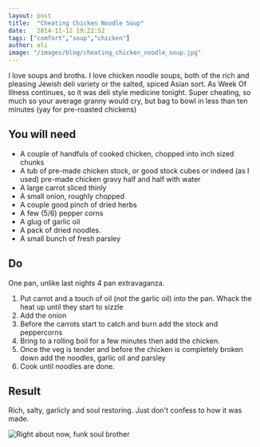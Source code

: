 ```yaml
---
layout: post
title:  "Cheating Chicken Noodle Soup"
date:   2014-11-12 19:22:52
tags: ["comfort","soup","chicken"]
author: oli
image: "/images/blog/cheating_chicken_noodle_soup.jpg"
---
```


I love soups and broths.  I love chicken noodle soups, both of the rich and pleasing Jewish deli variety or the salted, spiced Asian sort.  As Week Of Illness continues, so it was deli style medicine tonight.  Super cheating, so much so your average granny would cry, but bag to bowl in less than ten minutes (yay for pre-roasted chickens)

## You will need

* A couple of handfuls of cooked chicken, chopped into inch sized chunks
* A tub of pre-made chicken stock, or good stock cubes or indeed (as I used) pre-made chicken gravy half and half with water
* A large carrot sliced thinly
* A small onion, roughly chopped
* A couple good pinch of dried herbs
* A few (5/6) pepper corns
* A glug of garlic oil
* A pack of dried noodles.
* A small bunch of fresh parsley


## Do

One pan, unlike last nights 4 pan extravaganza.

1. Put carrot and a touch of oil (not the garlic oil) into the pan.  Whack the heat up until they start to sizzle
2. Add the onion
3. Before the carrots start to catch and burn add the stock and peppercorns
4. Bring to a rolling boil for a few minutes then add the chicken.
5. Once the veg is tender and before the chicken is completely broken down add the noodles, garlic oil and parsley
6. Cook until noodles are done.


## Result

Rich, salty, garlicly and soul restoring.  Just don't confess to how it was made.

![Right about now, funk soul brother](/images/blog/cheating_chicken_noodle_soup.jpg "Get in my snot leaking face you decision bastard")

